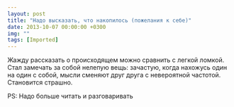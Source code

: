 ```yaml
---
layout: post
title: "Надо высказать, что накопилось (пожелания к себе)"
date: 2013-10-07 00:00:00 +0300
img: ""
tags: [Imported]
---
```


Жажду рассказать о происходящем можно сравнить с легкой ломкой. Стал замечать за собой нелепую вещь: зачастую, когда нахожусь один на один с собой, мысли сменяют друг друга с невероятной частотой. Становится страшно. 

PS: Надо больше читать и разговаривать